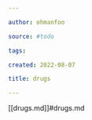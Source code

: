 ```yaml
---

author: ohmanfoo

source: #todo

tags: 

created: 2022-08-07

title: drugs

---
```

[[drugs.md]]#drugs.md